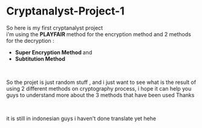 # Cryptanalyst-Project-1
So here is my first cryptanalyst project <br>
i'm using the <b> PLAYFAIR </b> method for the encryption method and 2 methods for the decryption : <br>
<ul> <li><b> Super Encryption Method </b> and </li> <li><b> Subtitution Method </b></li></ul> <br>
<p>So the projet is just random stuff , and i just want to see what is the result of using 2 different methods on cryptography process, i hope it can help you guys to understand more about the 3 methods that have been used Thanks</p>
<br>
<P> it is still in indonesian guys i haven't done translate yet hehe  </P>
